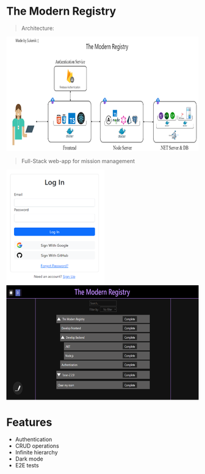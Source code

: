 # The Modern Registry

> Architecture: 
<img src="./snippets/The-Modern-Registry Architecture.png" height="300" />

> Full-Stack web-app for mission management

<img src="./snippets/The-Modern-Registry AuthScreen.png" height="300" /> <img src="./snippets/The-Modern-Registry HomePage.png" height="300" />

# Features

- Authentication
- CRUD operations
- Infinite hierarchy
- Dark mode
- E2E tests
